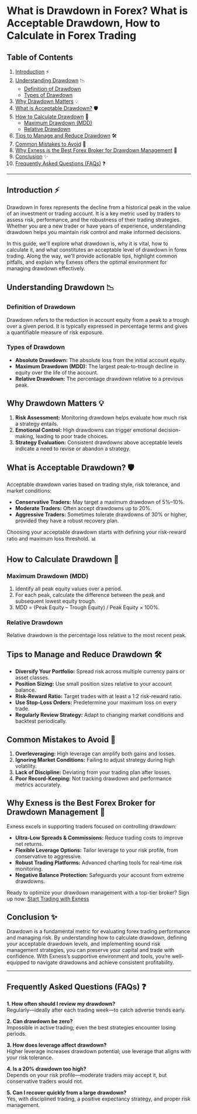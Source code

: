 # What is Drawdown in Forex? What is Acceptable Drawdown, How to Calculate in Forex Trading

## Table of Contents

1. [Introduction](#introduction) ⚡️  
2. [Understanding Drawdown](#understanding-drawdown) 📉  
   - [Definition of Drawdown](#definition-of-drawdown)  
   - [Types of Drawdown](#types-of-drawdown)  
3. [Why Drawdown Matters](#why-drawdown-matters) 💡  
4. [What is Acceptable Drawdown?](#what-is-acceptable-drawdown) 🛡️  
5. [How to Calculate Drawdown](#how-to-calculate-drawdown) 🔢  
   - [Maximum Drawdown (MDD)](#maximum-drawdown-mdd)  
   - [Relative Drawdown](#relative-drawdown)  
6. [Tips to Manage and Reduce Drawdown](#tips-to-manage-and-reduce-drawdown) 🛠️  
7. [Common Mistakes to Avoid](#common-mistakes-to-avoid) 🚫  
8. [Why Exness is the Best Forex Broker for Drawdown Management](#why-exness-is-the-best-forex-broker-for-drawdown-management) 🌟  
9. [Conclusion](#conclusion) ✨  
10. [Frequently Asked Questions (FAQs)](#frequently-asked-questions-faqs) ❓  

---

## Introduction ⚡️

Drawdown in forex represents the decline from a historical peak in the value of an investment or trading account. It is a key metric used by traders to assess risk, performance, and the robustness of their trading strategies. Whether you are a new trader or have years of experience, understanding drawdown helps you maintain risk control and make informed decisions.

In this guide, we'll explore what drawdown is, why it is vital, how to calculate it, and what constitutes an acceptable level of drawdown in forex trading. Along the way, we'll provide actionable tips, highlight common pitfalls, and explain why Exness offers the optimal environment for managing drawdown effectively.

## Understanding Drawdown 📉

### Definition of Drawdown

Drawdown refers to the reduction in account equity from a peak to a trough over a given period. It is typically expressed in percentage terms and gives a quantifiable measure of risk exposure.

### Types of Drawdown

- **Absolute Drawdown:** The absolute loss from the initial account equity.  
- **Maximum Drawdown (MDD):** The largest peak-to-trough decline in equity over the life of the account.  
- **Relative Drawdown:** The percentage drawdown relative to a previous peak.

## Why Drawdown Matters 💡

1. **Risk Assessment:** Monitoring drawdown helps evaluate how much risk a strategy entails.    
2. **Emotional Control:** High drawdowns can trigger emotional decision-making, leading to poor trade choices.    
3. **Strategy Evaluation:** Consistent drawdowns above acceptable levels indicate a need to revise or abandon a strategy.    

## What is Acceptable Drawdown? 🛡️

Acceptable drawdown varies based on trading style, risk tolerance, and market conditions:

- **Conservative Traders:** May target a maximum drawdown of 5%–10%.    
- **Moderate Traders:** Often accept drawdowns up to 20%.    
- **Aggressive Traders:** Sometimes tolerate drawdowns of 30% or higher, provided they have a robust recovery plan.

Choosing your acceptable drawdown starts with defining your risk-reward ratio and maximum loss threshold. 📊

## How to Calculate Drawdown 🔢

### Maximum Drawdown (MDD)

1. Identify all peak equity values over a period.    
2. For each peak, calculate the difference between the peak and subsequent lowest equity trough.    
3. MDD = (Peak Equity – Trough Equity) / Peak Equity × 100%.

### Relative Drawdown

Relative drawdown is the percentage loss relative to the most recent peak.

## Tips to Manage and Reduce Drawdown 🛠️

- **Diversify Your Portfolio:** Spread risk across multiple currency pairs or asset classes.    
- **Position Sizing:** Use small position sizes relative to your account balance.    
- **Risk-Reward Ratio:** Target trades with at least a 1:2 risk-reward ratio.    
- **Use Stop-Loss Orders:** Predetermine your maximum loss on every trade.    
- **Regularly Review Strategy:** Adapt to changing market conditions and backtest periodically.

## Common Mistakes to Avoid 🚫

1. **Overleveraging:** High leverage can amplify both gains and losses.    
2. **Ignoring Market Conditions:** Failing to adjust strategy during high volatility.    
3. **Lack of Discipline:** Deviating from your trading plan after losses.    
4. **Poor Record-Keeping:** Not tracking drawdown and performance metrics accurately.

## Why Exness is the Best Forex Broker for Drawdown Management 🌟

Exness excels in supporting traders focused on controlling drawdown:

- **Ultra-Low Spreads & Commissions:** Reduce trading costs to improve net returns.    
- **Flexible Leverage Options:** Tailor leverage to your risk profile, from conservative to aggressive.    
- **Robust Trading Platforms:** Advanced charting tools for real-time risk monitoring.    
- **Negative Balance Protection:** Safeguards your account from extreme drawdowns.

Ready to optimize your drawdown management with a top-tier broker? Sign up now: [Start Trading with Exness](https://one.exnesstrack.org/a/english23)

## Conclusion ✨

Drawdown is a fundamental metric for evaluating forex trading performance and managing risk. By understanding how to calculate drawdown, defining your acceptable drawdown levels, and implementing sound risk management strategies, you can preserve your capital and trade with confidence. With Exness’s supportive environment and tools, you’re well-equipped to navigate drawdowns and achieve consistent profitability.

---

## Frequently Asked Questions (FAQs) ❓

**1. How often should I review my drawdown?**    
Regularly—ideally after each trading week—to catch adverse trends early.

**2. Can drawdown be zero?**    
Impossible in active trading; even the best strategies encounter losing periods.

**3. How does leverage affect drawdown?**    
Higher leverage increases drawdown potential; use leverage that aligns with your risk tolerance.

**4. Is a 20% drawdown too high?**    
Depends on your risk profile—moderate traders may accept it, but conservative traders would not.

**5. Can I recover quickly from a large drawdown?**    
Yes, with disciplined trading, a positive expectancy strategy, and proper risk management.
